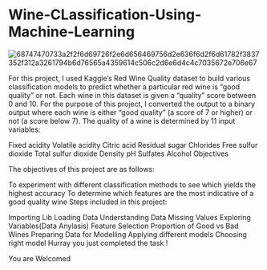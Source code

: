 # Wine-CLassification-Using-Machine-Learning

![68747470733a2f2f6d69726f2e6d656469756d2e636f6d2f6d61782f3837352f312a3261794b6d76565a4359614c506c2d6e6d4c4c7035672e706e67](https://github.com/opichaphil/Wine-CLassification-Using-Machine-Learning/assets/54468860/3691f24d-570f-4b6d-a38b-edf2fab54d19)

For this project, I used Kaggle’s Red Wine Quality dataset to build various classification models to predict whether a particular red wine is “good quality” or not. Each wine in this dataset is given a “quality” score between 0 and 10. For the purpose of this project, I converted the output to a binary output where each wine is either “good quality” (a score of 7 or higher) or not (a score below 7). The quality of a wine is determined by 11 input variables:

Fixed acidity
Volatile acidity
Citric acid
Residual sugar
Chlorides
Free sulfur dioxide
Total sulfur dioxide
Density
pH
Sulfates
Alcohol
Objectives

The objectives of this project are as follows:

To experiment with different classification methods to see which yields the highest accuracy
To determine which features are the most indicative of a good quality wine
Steps included in this project:

Importing Lib
Loading Data
Understanding Data
Missing Values
Exploring Variables(Data Anylasis)
Feature Selection
Proportion of Good vs Bad Wines
Preparing Data for Modelling
Applying different models
Choosing right model
Hurray you just completed the task !

You are Welcomed

